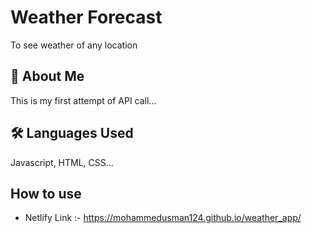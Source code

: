 # Weather Forecast
To see weather of any location


## 🚀 About Me
This is my first attempt of API call... 


## 🛠 Languages Used
Javascript, HTML, CSS...


## How to use
- Netlify Link :- https://mohammedusman124.github.io/weather_app/
    
